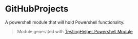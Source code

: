 # GitHubProjects

A powershell module that will hold Powershell functionality.

> Module generated with [TestingHelper Powershell Module](https://www.powershellgallery.com/packages/TestingHelper/)
